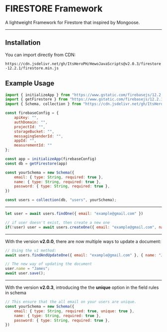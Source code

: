 # FIRESTORE Framework

A lightweight Framework for Firestore that inspired by Mongoose.

---

## Installation

You can import directly from CDN:

``
https://cdn.jsdelivr.net/gh/ItsHeroPH/HewoJavaScripts@v2.0.3/firestore-12.2.1/firestore.min.js
``


## Example Usage

```js
import { initializeApp } from "https://www.gstatic.com/firebasejs/12.2.1/firebase-app.js";
import { getFirestore } from "https://www.gstatic.com/firebasejs/12.2.1/firebase-firestore.js"
import { Schema, collection } from "https://cdn.jsdelivr.net/gh/ItsHeroPH/HewoJavaScripts@v2.0.3/firestore-12.2.1/firestore.min.js";

const firebaseConfig = {
    apiKey: "",
    authDomain: "",
    projectId: "",
    storageBucket: "",
    messagingSenderId: "",
    appId: "",
    measurementId: ""
};

const app = initializeApp(firebaseConfig)
const db = getFirestore(app)

const yourSchema = new Schema({
    email: { type: String, required: true },
    name: { type: String, required: true },
    password: { type: String, required: true },
})

const users = collection(db, "users", yourSchema);
```

---

```js
let user = await users.findOne({ email: "example@gmail.com" })

// if user doesn't exist, then create a new one
if(!user) user = await users.createOne({ email: "example@gmail.com", name: "John Doe", password: "1234" });
```

---

With the version <b>v2.0.0</b>, there are now multiple ways to update a document:
```js
// Using the v1 method:
await users.findAndUpdateOne({ email: "example@gmail.com" }, { name: "James" });

// The new way of updating the document
user.name = "James";
await user.save();
```

---

With the version <b>v2.0.3</b>, introducing the the <b>unique</b> option in the field rules in schema
```js
// This ensure that the all email on your users are unique.
const yourSchema = new Schema({
    email: { type: String, required: true, unique: true },
    name: { type: String, required: true },
    password: { type: String, required: true },
})
```